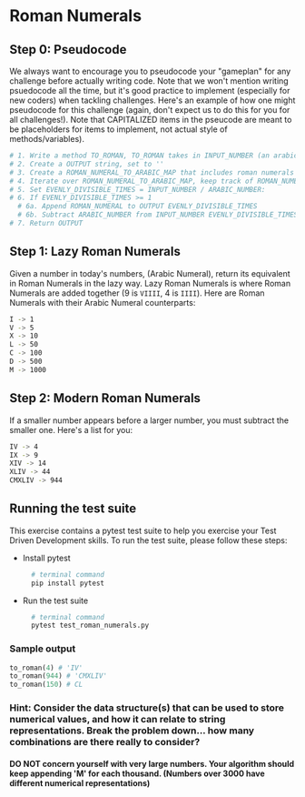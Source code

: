 # Roman Numerals

## Step 0: Pseudocode

We always want to encourage you to pseudocode your "gameplan" for any challenge before actually writing code. Note that we won't mention writing psuedocode all the time, but it's good practice to implement (especially for new coders) when tackling challenges. Here's an example of how one might pseudocode for this challenge (again, don't expect us to do this for you for all challenges!). Note that CAPITALIZED items in the pseucode are meant to be placeholders for items to implement, not actual style of methods/variables).

```Python
# 1. Write a method TO_ROMAN, TO_ROMAN takes in INPUT_NUMBER (an arabic number)
# 2. Create a OUTPUT string, set to ''
# 3. Create a ROMAN_NUMERAL_TO_ARABIC_MAP that includes roman numerals as keys, arabic numbers as values
# 4. Iterate over ROMAN_NUMERAL_TO_ARABIC_MAP, keep track of ROMAN_NUMERAL and ARABIC_NUMBER
# 5. Set EVENLY_DIVISIBLE_TIMES = INPUT_NUMBER / ARABIC_NUMBER:
# 6. If EVENLY_DIVISIBLE_TIMES >= 1
  # 6a. Append ROMAN_NUMERAL to OUTPUT EVENLY_DIVISIBLE_TIMES
  # 6b. Subtract ARABIC_NUMBER from INPUT_NUMBER EVENLY_DIVISIBLE_TIMES
# 7. Return OUTPUT
```

## Step 1: Lazy Roman Numerals

Given a number in today's numbers, (Arabic Numeral), return its equivalent in Roman Numerals in the lazy way. Lazy Roman Numerals is where Roman Numerals are added together (9 is `VIIII`, 4 is `IIII`). Here are Roman Numerals with their Arabic Numeral counterparts:

```bash
I -> 1
V -> 5
X -> 10
L -> 50
C -> 100
D -> 500
M -> 1000
```

## Step 2: Modern Roman Numerals

If a smaller number appears before a larger number, you must subtract the smaller one. Here's a list for you:

```bash
IV -> 4
IX -> 9
XIV -> 14
XLIV -> 44
CMXLIV -> 944
```

## Running the test suite

This exercise contains a pytest test suite to help you exercise your Test Driven Development skills. To run the test suite, please follow these steps:

- Install pytest

  ```bash
    # terminal command
    pip install pytest
  ```

- Run the test suite

  ```bash
    # terminal command
    pytest test_roman_numerals.py
  ```

### Sample output

```python
to_roman(4) # 'IV'
to_roman(944) # 'CMXLIV'
to_roman(150) # CL
```

### Hint: Consider the data structure(s) that can be used to store numerical values, and how it can relate to string representations. Break the problem down... how many combinations are there really to consider?

#### DO NOT concern yourself with very large numbers. Your algorithm should keep appending 'M' for each thousand. (Numbers over 3000 have different numerical representations)
